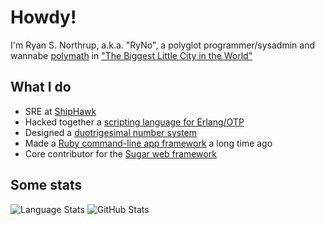 # Howdy!

I'm Ryan S. Northrup, a.k.a. "RyNo", a polyglot programmer/sysadmin and wannabe [polymath](https://en.wikipedia.org/wiki/Polymath) in ["The Biggest Little City in the World"](https://en.wikipedia.org/wiki/Reno,_Nevada)

## What I do

- SRE at [ShipHawk](https://shiphawk.com)
- Hacked together a [scripting language for Erlang/OTP](https://otpcl.github.io)
- Designed a [duotrigesimal number system](https://base32h.github.io)
- Made a [Ruby command-line app framework](https://github.com/YellowApple/bales) a long time ago
- Core contributor for the [Sugar web framework](https://sugar-framework.github.io)

## Some stats

![Language Stats](https://github-readme-stats.vercel.app/api/top-langs?username=yellowapple&show_icons=true&locale=en&layout=compact&langs_count=8)
![GitHub Stats](https://github-readme-stats.vercel.app/api?username=yellowapple&show_icons=true&locale=en&count_private=true)
